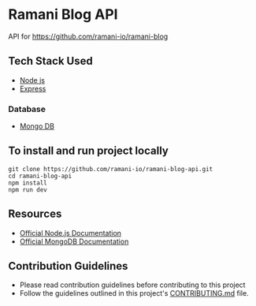 # Ramani Blog API

API for <https://github.com/ramani-io/ramani-blog>

## Tech Stack Used

- [Node js](https://nodejs.org/)
- [Express](https://expressjs.com/)

### Database

- [Mongo DB](https://www.mongodb.com/)

## To install and run project locally

    git clone https://github.com/ramani-io/ramani-blog-api.git
    cd ramani-blog-api
    npm install
    npm run dev

## Resources

- [Official Node.js Documentation](https://nodejs.org/api/)
- [Official MongoDB Documentation](https://www.mongodb.com/docs/drivers/node/current/)

## Contribution Guidelines

- Please read contribution guidelines before contributing to this project
- Follow the guidelines outlined in this project's [CONTRIBUTING.md](https://github.com/ramani-io/contirbution-guidelines/blob/main/CONTRIBUTING.md) file.
